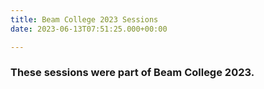 ```yaml
---
title: Beam College 2023 Sessions
date: 2023-06-13T07:51:25.000+00:00

---
```


### These sessions were part of Beam College 2023.